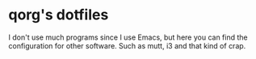 # qorg's dotfiles

I don't use much programs since I use Emacs, but here you can find the
configuration for other software. Such as mutt, i3 and that kind of crap.
